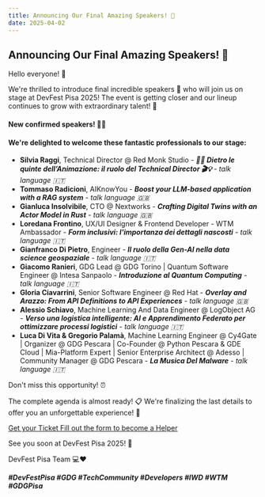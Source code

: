 ```yaml
---
title: Announcing Our Final Amazing Speakers! 🎉
date: 2025-04-02
---
```


## Announcing Our Final Amazing Speakers! 🎉

Hello everyone! 🥳

We're thrilled to introduce final incredible speakers 🌟 who will join us on stage at DevFest Pisa 2025! The event is getting closer and our lineup continues to grow with extraordinary talent! 🚀

#### New confirmed speakers! 🎤✨
#### We're delighted to welcome these fantastic professionals to our stage:

- **Silvia Raggi**, Technical Director @ Red Monk Studio - ***🔧✨ Dietro le quinte dell’Animazione: il ruolo del Technical Director 🎬💡*** - *talk language 🇮🇹*
- **Tommaso Radicioni**,  AIKnowYou - ***Boost your LLM-based application with a RAG system*** - *talk language 🇬🇧*
- **Gianluca Insolvibile**,  CTO @ Nextworks - ***Crafting Digital Twins with an Actor Model in Rust*** - *talk language 🇬🇧*
- **Loredana Frontino**,  UX/UI Designer & Frontend Developer - WTM Ambassador - ***Form inclusivi: l'importanza dei dettagli nascosti*** - *talk language 🇮🇹*
- **Gianfranco Di Pietro**,  Engineer - ***Il ruolo della Gen-AI nella data science geospaziale*** - *talk language 🇮🇹*
- **Giacomo Ranieri**,  GDG Lead @ GDG Torino | Quantum Software Engineer @ Intesa Sanpaolo - ***Introduzione al Quantum Computing*** - *talk language 🇮🇹*
- **Gloria Ciavarrini**,  Senior Software Engineer @ Red Hat - ***Overlay and Arazzo: From API Definitions to API Experiences*** - *talk language 🇬🇧*
- **Alessio Schiavo**,  Machine Learning And Data Engineer @ LogObject AG - ***Verso una logistica intelligente: AI e Apprendimento Federato per ottimizzare processi logistici*** - *talk language 🇮🇹*
- **Luca Di Vita & Gregorio Palamà**,  Machine Learning Engineer @ Cy4Gate | Organizer @ GDG Pescara | Co-Founder @ Python Pescara &  GDE Cloud | Mia-Platform Expert | Senior Enterprise Architect @ Adesso | Community Manager @ GDG Pescara - ***La Musica Del Malware*** - *talk language 🇮🇹*


Don't miss this opportunity! ⏰

The complete agenda is almost ready! 📋 We're finalizing the last details to offer you an unforgettable experience! 🤩

<a role="button" class="large width-fit margin-auto" target="_blank" href="https://www.eventbrite.it/e/gdg-devfest-pisa-2025-tickets-1205952308819">
    Get your Ticket
</a>

<a role="button" class="large width-fit margin-auto"  target="_blank" href="https://docs.google.com/forms/d/1y8G12HFY7EVc8LsF-1S24z5Wqeqiare4qaPgXwSwTDU/preview">
    Fill out the form to become a Helper
</a>

See you soon at DevFest Pisa 2025! 🎊

DevFest Pisa Team 💻❤️

***#DevFestPisa #GDG #TechCommunity #Developers #IWD #WTM #GDGPisa***
